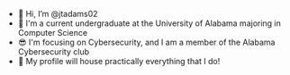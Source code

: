 - 👋 Hi, I’m @jtadams02
- 👀 I'm a current undergraduate at the University of Alabama majoring in Computer Science
- 😎 I'm focusing on Cybersecurity, and I am a member of the Alabama Cybersecurity club
- 🌱 My profile will house practically everything that I do!

<!---
jtadams02/jtadams02 is a ✨ special ✨ repository because its `README.md` (this file) appears on your GitHub profile.
You can click the Preview link to take a look at your changes.
--->
